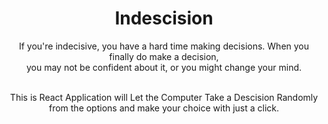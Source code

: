 <div align="center">
  <h1>Indescision</h1>
If you're indecisive, you have a hard time making decisions. When you finally do make a decision,<br/> you may not be confident about it, or you might change your mind.<br/><br/>
  
This is React Application will Let the Computer Take a Descision Randomly<br/>
from the options and make your choice with just a click.
<div>

